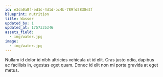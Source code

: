 ```yaml
---
id: e3da0a0f-ed1d-4d1d-bc4b-789fd2838e2f
blueprint: nutrition
title: Wasser
updated_by: 1
updated_at: 1757335346
assets_field:
  - img/water.jpg
image:
  - img/water.jpg
---
```

Nullam id dolor id nibh ultricies vehicula ut id elit. Cras justo odio, dapibus ac facilisis in, egestas eget quam. Donec id elit non mi porta gravida at eget metus.